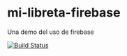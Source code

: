 # mi-libreta-firebase
Una demo del uso de firebase

[![Build Status](https://travis-ci.org/DevPicon/mi-libreta-firebase.svg?branch=master)](https://travis-ci.org/DevPicon/mi-libreta-firebase)
